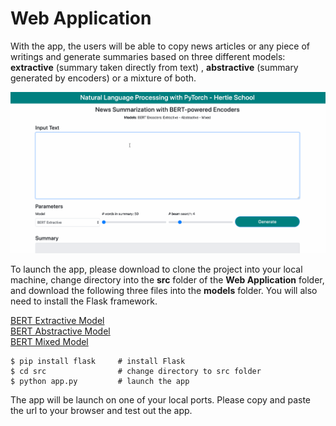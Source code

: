 # Web Application 

With the app, the users will be able to copy news articles or any piece of writings and generate summaries based on three different models: <b>extractive</b> (summary taken directly from text) , <b>abstractive</b> (summary generated by encoders) or a mixture of both. 

![App UI](https://github.com/huydang90/News-Summarization-with-BERT/blob/master/ImageAssets/news_app.gif?raw=true)

To launch the app, please download to clone the project into your local machine, change directory into the <b>src</b> folder of the <b>Web Application</b> folder, and download the following three files into the <b>models</b> folder. You will also need to install the Flask framework. 

[BERT Extractive Model](https://drive.google.com/file/d/1Vz_m3RB0fxqToyXLeJYEseP6P5mG3fS5/view?usp=sharing)   
[BERT Abstractive Model](https://drive.google.com/file/d/1fat4oTual4h_E5sLxd8hQfD5Xy_ikHic/view?usp=sharing)  
[BERT Mixed Model](https://drive.google.com/file/d/1cfBNgrfvrUFxH6KYEX2XWLmOYqc5ZiRn/view?usp=sharing)  

```
$ pip install flask     # install Flask
$ cd src                # change directory to src folder
$ python app.py         # launch the app
```

The app will be launch on one of your local ports. Please copy and paste the url to your browser and test out the app.

